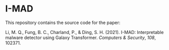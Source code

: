 # I-MAD

This repository contains the source code for the paper:

Li, M. Q., Fung, B. C., Charland, P., & Ding, S. H. (2021). I-MAD: Interpretable malware detector using Galaxy Transformer. _Computers & Security_, _108_, 102371.
